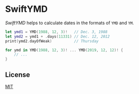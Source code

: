 # SwiftYMD

_SwiftYMD_ helps to calculate dates in the formats of `YMD` and `YM`.

```swift
let ymd1 = YMD(1988, 12, 3)!   // Dec. 3, 1988
let ymd2 = ymd1 + .days(11331) // Dec. 12, 2012
print(ymd2.dayOfWeak)          // Thursday

for ymd in YMD(1988, 12, 3)! ... YMD(2019, 12, 12)! {
    // ...
}
```

## License

[MIT](LICENSE)

